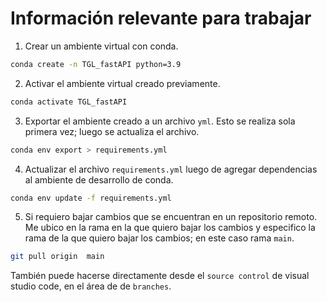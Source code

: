 # Información relevante para trabajar

1. Crear un ambiente virtual con conda.
```bash
conda create -n TGL_fastAPI python=3.9
```
2. Activar el ambiente virtual creado previamente.
```bash
conda activate TGL_fastAPI
```

3. Exportar el ambiente creado a un archivo `yml`. Esto se realiza sola primera vez; luego se actualiza el archivo.
 ```bash
conda env export > requirements.yml
```

4. Actualizar el archivo `requirements.yml` luego de agregar dependencias al ambiente de desarrollo de conda. 
 ```bash
conda env update -f requirements.yml
```

5. Si requiero bajar cambios que se encuentran en un repositorio remoto. Me ubico en la rama en la que quiero bajar los cambios y especifico la rama de la que quiero bajar los cambios; en este caso rama `main`. 
```bash
git pull origin  main
```
También puede hacerse directamente desde el `source control` de visual studio code, en el área de de `branches`. 